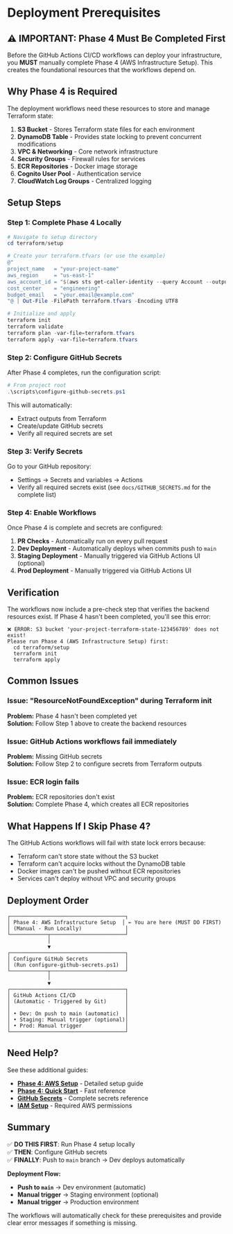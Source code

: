 # Deployment Prerequisites

## ⚠️ IMPORTANT: Phase 4 Must Be Completed First

Before the GitHub Actions CI/CD workflows can deploy your infrastructure, you **MUST** manually complete Phase 4 (AWS Infrastructure Setup). This creates the foundational resources that the workflows depend on.

## Why Phase 4 is Required

The deployment workflows need these resources to store and manage Terraform state:

1. **S3 Bucket** - Stores Terraform state files for each environment
2. **DynamoDB Table** - Provides state locking to prevent concurrent modifications
3. **VPC & Networking** - Core network infrastructure
4. **Security Groups** - Firewall rules for services
5. **ECR Repositories** - Docker image storage
6. **Cognito User Pool** - Authentication service
7. **CloudWatch Log Groups** - Centralized logging

## Setup Steps

### Step 1: Complete Phase 4 Locally

```powershell
# Navigate to setup directory
cd terraform/setup

# Create your terraform.tfvars (or use the example)
@"
project_name   = "your-project-name"
aws_region     = "us-east-1"
aws_account_id = "$(aws sts get-caller-identity --query Account --output text)"
cost_center    = "engineering"
budget_email   = "your.email@example.com"
"@ | Out-File -FilePath terraform.tfvars -Encoding UTF8

# Initialize and apply
terraform init
terraform validate
terraform plan -var-file=terraform.tfvars
terraform apply -var-file=terraform.tfvars
```

### Step 2: Configure GitHub Secrets

After Phase 4 completes, run the configuration script:

```powershell
# From project root
.\scripts\configure-github-secrets.ps1
```

This will automatically:
- Extract outputs from Terraform
- Create/update GitHub secrets
- Verify all required secrets are set

### Step 3: Verify Secrets

Go to your GitHub repository:
- Settings → Secrets and variables → Actions
- Verify all required secrets exist (see `docs/GITHUB_SECRETS.md` for the complete list)

### Step 4: Enable Workflows

Once Phase 4 is complete and secrets are configured:

1. **PR Checks** - Automatically run on every pull request
2. **Dev Deployment** - Automatically deploys when commits push to `main`
3. **Staging Deployment** - Manually triggered via GitHub Actions UI (optional)
4. **Prod Deployment** - Manually triggered via GitHub Actions UI

## Verification

The workflows now include a pre-check step that verifies the backend resources exist. If Phase 4 hasn't been completed, you'll see this error:

```
❌ ERROR: S3 bucket 'your-project-terraform-state-123456789' does not exist!
Please run Phase 4 (AWS Infrastructure Setup) first:
  cd terraform/setup
  terraform init
  terraform apply
```

## Common Issues

### Issue: "ResourceNotFoundException" during Terraform init

**Problem:** Phase 4 hasn't been completed yet  
**Solution:** Follow Step 1 above to create the backend resources

### Issue: GitHub Actions workflows fail immediately

**Problem:** Missing GitHub secrets  
**Solution:** Follow Step 2 to configure secrets from Terraform outputs

### Issue: ECR login fails

**Problem:** ECR repositories don't exist  
**Solution:** Complete Phase 4, which creates all ECR repositories

## What Happens If I Skip Phase 4?

The GitHub Actions workflows will fail with state lock errors because:
- Terraform can't store state without the S3 bucket
- Terraform can't acquire locks without the DynamoDB table
- Docker images can't be pushed without ECR repositories
- Services can't deploy without VPC and security groups

## Deployment Order

```
┌─────────────────────────────────────┐
│ Phase 4: AWS Infrastructure Setup  │ ← You are here (MUST DO FIRST)
│ (Manual - Run Locally)              │
└────────────┬────────────────────────┘
             │
             ▼
┌─────────────────────────────────────┐
│ Configure GitHub Secrets            │
│ (Run configure-github-secrets.ps1)  │
└────────────┬────────────────────────┘
             │
             ▼
┌─────────────────────────────────────┐
│ GitHub Actions CI/CD                │
│ (Automatic - Triggered by Git)      │
│                                     │
│ • Dev: On push to main (automatic)  │
│ • Staging: Manual trigger (optional)│
│ • Prod: Manual trigger              │
└─────────────────────────────────────┘
```

## Need Help?

See these additional guides:
- **[Phase 4: AWS Setup](.plan/phase4-aws-setup.md)** - Detailed setup guide
- **[Phase 4: Quick Start](.plan/phase4-quick-start.md)** - Fast reference
- **[GitHub Secrets](docs/GITHUB_SECRETS.md)** - Complete secrets reference
- **[IAM Setup](.plan/IAM_SETUP.md)** - Required AWS permissions

## Summary

✅ **DO THIS FIRST**: Run Phase 4 setup locally  
✅ **THEN**: Configure GitHub secrets  
✅ **FINALLY**: Push to `main` branch → Dev deploys automatically

**Deployment Flow:**
- **Push to `main`** → Dev environment (automatic)
- **Manual trigger** → Staging environment (optional)
- **Manual trigger** → Production environment

The workflows will automatically check for these prerequisites and provide clear error messages if something is missing.






